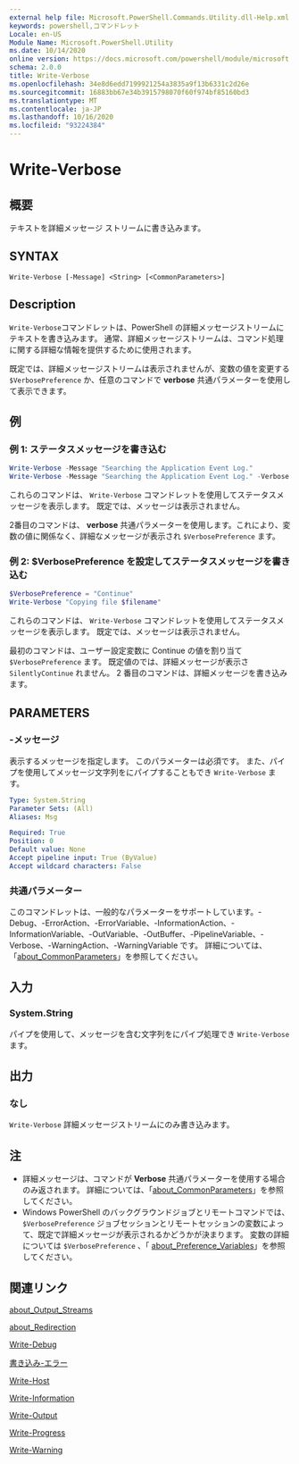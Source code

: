 ```yaml
---
external help file: Microsoft.PowerShell.Commands.Utility.dll-Help.xml
keywords: powershell,コマンドレット
Locale: en-US
Module Name: Microsoft.PowerShell.Utility
ms.date: 10/14/2020
online version: https://docs.microsoft.com/powershell/module/microsoft.powershell.utility/write-verbose?view=powershell-7&WT.mc_id=ps-gethelp
schema: 2.0.0
title: Write-Verbose
ms.openlocfilehash: 34e8d6edd7199921254a3835a9f13b6331c2d26e
ms.sourcegitcommit: 16883bb67e34b3915798070f60f974bf85160bd3
ms.translationtype: MT
ms.contentlocale: ja-JP
ms.lasthandoff: 10/16/2020
ms.locfileid: "93224384"
---
```

# Write-Verbose

## 概要
テキストを詳細メッセージ ストリームに書き込みます。

## SYNTAX

```
Write-Verbose [-Message] <String> [<CommonParameters>]
```

## Description

`Write-Verbose`コマンドレットは、PowerShell の詳細メッセージストリームにテキストを書き込みます。 通常、詳細メッセージストリームは、コマンド処理に関する詳細な情報を提供するために使用されます。

既定では、詳細メッセージストリームは表示されませんが、変数の値を変更する `$VerbosePreference` か、任意のコマンドで **verbose** 共通パラメーターを使用して表示できます。

## 例

### 例 1: ステータスメッセージを書き込む

```powershell
Write-Verbose -Message "Searching the Application Event Log."
Write-Verbose -Message "Searching the Application Event Log." -Verbose
```

これらのコマンドは、 `Write-Verbose` コマンドレットを使用してステータスメッセージを表示します。 既定では、メッセージは表示されません。

2番目のコマンドは、 **verbose** 共通パラメーターを使用します。これにより、変数の値に関係なく、詳細なメッセージが表示され `$VerbosePreference` ます。

### 例 2: $VerbosePreference を設定してステータスメッセージを書き込む

```powershell
$VerbosePreference = "Continue"
Write-Verbose "Copying file $filename"
```

これらのコマンドは、 `Write-Verbose` コマンドレットを使用してステータスメッセージを表示します。 既定では、メッセージは表示されません。

最初のコマンドは、ユーザー設定変数に Continue の値を割り当て `$VerbosePreference` ます。 既定値のでは、詳細メッセージが表示さ `SilentlyContinue` れません。 2 番目のコマンドは、詳細メッセージを書き込みます。

## PARAMETERS

### -メッセージ

表示するメッセージを指定します。 このパラメーターは必須です。 また、パイプを使用してメッセージ文字列をにパイプすることもでき `Write-Verbose` ます。

```yaml
Type: System.String
Parameter Sets: (All)
Aliases: Msg

Required: True
Position: 0
Default value: None
Accept pipeline input: True (ByValue)
Accept wildcard characters: False
```

### 共通パラメーター

このコマンドレットは、一般的なパラメーターをサポートしています。-Debug、-ErrorAction、-ErrorVariable、-InformationAction、-InformationVariable、-OutVariable、-OutBuffer、-PipelineVariable、-Verbose、-WarningAction、-WarningVariable です。 詳細については、「[about_CommonParameters](../Microsoft.PowerShell.Core/About/about_CommonParameters.md)」を参照してください。

## 入力

### System.String

パイプを使用して、メッセージを含む文字列をにパイプ処理でき `Write-Verbose` ます。

## 出力

### なし

`Write-Verbose` 詳細メッセージストリームにのみ書き込みます。

## 注

- 詳細メッセージは、コマンドが **Verbose** 共通パラメーターを使用する場合のみ返されます。 詳細については、「[about_CommonParameters](https://go.microsoft.com/fwlink/?LinkID=113216)」を参照してください。
- Windows PowerShell のバックグラウンドジョブとリモートコマンドでは、 `$VerbosePreference` ジョブセッションとリモートセッションの変数によって、既定で詳細メッセージが表示されるかどうかが決まります。
  変数の詳細については `$VerbosePreference` 、「 [about_Preference_Variables](../Microsoft.PowerShell.Core/About/about_Preference_Variables.md)」を参照してください。

## 関連リンク

[about_Output_Streams](../Microsoft.PowerShell.Core/About/about_Output_Streams.md)

[about_Redirection](../Microsoft.PowerShell.Core/About/about_Redirection.md)

[Write-Debug](Write-Debug.md)

[書き込み-エラー](Write-Error.md)

[Write-Host](Write-Host.md)

[Write-Information](Write-Information.md)

[Write-Output](Write-Output.md)

[Write-Progress](Write-Progress.md)

[Write-Warning](Write-Warning.md)
